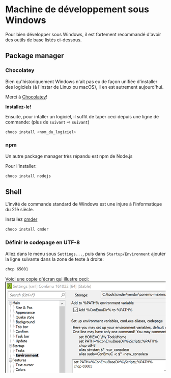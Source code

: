# Machine de développement sous Windows

Pour bien développer sous Windows, il est fortement recommandé d'avoir des outils de base listés ci-dessous.

## Package manager

### Chocolatey

Bien qu'historiquement Windows n'ait pas eu de façon unifiée d'installer des logiciels (à l'instar de Linux ou macOS),
il en est autrement aujourd'hui.

Merci à [Chocolatey](https://chocolatey.org/)!

**Installez-le!**

Ensuite, pour intaller un logiciel, il suffit de taper ceci depuis une ligne de commande: (plus de `suivant` ⇨ `suivant`)

```bash
choco install <nom_du_logiciel>
```

### npm

Un autre package manager très répandu est npm de Node.js

Pour l'installer:

```bash
choco install nodejs
```

## Shell

L'invité de commande standard de Windows est une injure à l'informatique du 21è siècle.

Installez [cmder](http://cmder.net)

```bash
choco install cmder
```

### Définir le codepage en UTF-8

Allez dans le menu sous `Settings...`, puis dans `Startup/Environment` ajouter la ligne suivante dans la zone de texte à droite:

```bash
chcp 65001
```

Voici une copie d'écran qui illustre ceci: ![cmder chcp](cmder_chcp.png)
